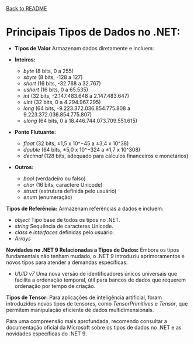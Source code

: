 [Back to README](../README.md)

# Principais Tipos de Dados no .NET:


- **Tipos de Valor** 
Armazenam dados diretamente e incluem:​

- **Inteiros:**
  - *byte* (8 bits, 0 a 255)
  - *sbyte* (8 bits, -128 a 127)
  - *short* (16 bits, -32.768 a 32.767)
  - *ushort* (16 bits, 0 a 65.535)
  - *int* (32 bits, -2.147.483.648 a 2.147.483.647)
  - *uint* (32 bits, 0 a 4.294.967.295)
  - *long* (64 bits, -9.223.372.036.854.775.808 a 9.223.372.036.854.775.807)
  - *ulong* (64 bits, 0 a 18.446.744.073.709.551.615)

- **Ponto Flutuante:**
  - *float* (32 bits, ±1,5 x 10^−45 a ±3,4 x 10^38)
  - *double* (64 bits, ±5,0 x 10^−324 a ±1,7 x 10^308)
  - *decimal* (128 bits, adequado para cálculos financeiros e monetários)
  
- **Outros:**
  - *bool* (verdadeiro ou falso)
  - *char* (16 bits, caractere Unicode)
  - *struct* (estrutura definida pelo usuário)
  - *enum* (enumeração)
  
**Tipos de Referência:** 
Armazenam referências a dados e incluem:​

- *object* Tipo base de todos os tipos no .NET.​
- *string* Sequência de caracteres Unicode.​
- *class* e *interfaces* definidas pelo usuário.
- *Arrays*

**Novidades no .NET 9 Relacionadas a Tipos de Dados:**
Embora os tipos fundamentais não tenham mudado, o .NET 9 introduziu aprimoramentos e novos tipos para atender a demandas específicas:​

- *UUID v7* Uma nova versão de identificadores únicos universais que facilita a ordenação temporal, útil para bancos de dados que requerem ordenação por tempo de criação. ​

**Tipos de Tensor:** 
Para aplicações de inteligência artificial, foram introduzidos novos tipos de tensores, como *TensorPrimitives* e *Tensor<T>*, que permitem manipulação eficiente de dados multidimensionais. ​

Para uma compreensão mais aprofundada, recomendo consultar a documentação oficial da Microsoft sobre os tipos de dados no .NET e as novidades específicas do .NET 9.
